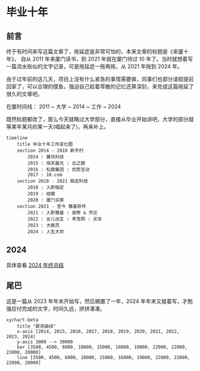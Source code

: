 # 毕业十年

## 前言

终于有时间来写这篇文章了，拖延症是非常可怕的，本来文章的标题是《来厦十年》， 自从 2011 年来厦门读书，到 2021 年就在厦门待过 10 年了。当时就想着写一篇流水账似的文字记录，可是拖延症一拖再拖，从 2021 年拖到 2024 年。

由于过年前的这几天，项目上没有什么紧急的事情需要做，同事们也部分请假提前回家了，可以合理的摸鱼，强迫自己趁着零散的记忆还算深刻，来完成这篇拖延了很久的文章吧。

在厦时间线：
2011 ~ 大学 ~ 2014 ~ 工作 ~ 2024

既然标题都改了，那么今天就略过大学部分，直接从毕业开始讲吧，大学的部分就等某年某月的某一天(唱起来了)，再来补上。

```mermaid
timeline
    title 毕业十年工作变化图
    section 2014 - 2018 新手村
        2014 : 翼讯科技
        2015 : 恒天晨光 : 云之巅
        2016 : 松霖集团 : 优势互动
        2017 : 10.com
    section 2018 - 2021 稿定科技
        2018 : 入职稿定
        2019 : 结婚
        2020 : 厦门买房
    section 2021 - 至今 雅基软件
        2021 : 入职雅基 : 装修 & 乔迁
        2022 : 女儿出生 : 考驾照 : 买车
        2023 : 大裁员
        2024 : 人生大坎
```

<!--@include: ./2014.md-->
<!--@include: ./2015.md-->
<!--@include: ./2016.md-->
<!--@include: ./2017.md-->
<!--@include: ./2018.md-->
<!--@include: ./2019.md-->
<!--@include: ./2020.md-->
<!--@include: ./2021.md-->
<!--@include: ./2022.md-->
<!--@include: ./2023.md-->

## 2024

具体查看 [2024 年终总结](../year-end/index.md)

## 尾巴

这是一篇从 2023 年年末开始写，然后搁置了一年，2024 年年末又接着写，才勉强应付完成的文字，时间久远，拼拼凑凑。

```mermaid
xychart-beta
    title "薪资曲线"
    x-axis [2014, 2015, 2016, 2017, 2018, 2019, 2020, 2021, 2022, 2023, 2024]
    y-axis 3000 --> 30000
    bar [3500, 4500, 6000, 10000, 15000, 16000, 19000, 22000, 22000, 22000, 20000]
    line [3500, 4500, 6000, 10000, 15000, 16000, 19000, 22000, 22000, 22000, 20000]

```
